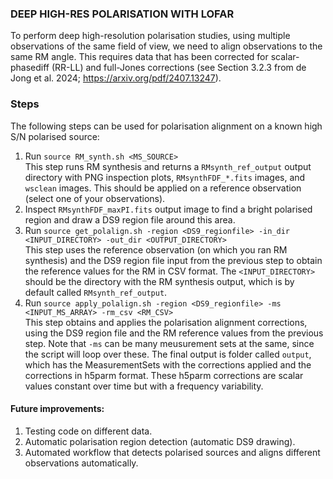 ### DEEP HIGH-RES POLARISATION WITH LOFAR

To perform deep high-resolution polarisation studies, using multiple observations of the same field of view, we need to align observations to the same RM angle.
This requires data that has been corrected for scalar-phasediff (RR-LL) and full-Jones corrections (see Section 3.2.3 from de Jong et al. 2024; <https://arxiv.org/pdf/2407.13247>).

### Steps

The following steps can be used for polarisation alignment on a known high S/N polarised source:
1) Run `source RM_synth.sh <MS_SOURCE>` \
This step runs RM synthesis and returns a `RMsynth_ref_output` output directory with PNG inspection plots, `RMsynthFDF_*.fits` images, and `wsclean` images. This should be applied on a reference observation (select one of your observations).
2) Inspect `RMsynthFDF_maxPI.fits` output image to find a bright polarised region and draw a DS9 region file around this area.
3) Run `source get_polalign.sh -region <DS9_regionfile> -in_dir <INPUT_DIRECTORY> -out_dir <OUTPUT_DIRECTORY>` \
This step uses the reference observation (on which you ran RM synthesis) and the DS9 region file input from the previous step to obtain the reference values for the RM in CSV format.
The `<INPUT_DIRECTORY>` should be the directory with the RM synthesis output, which is by default called `RMsynth_ref_output`.
4) Run `source apply_polalign.sh -region <DS9_regionfile> -ms <INPUT_MS_ARRAY> -rm_csv <RM_CSV>` \
This step obtains and applies the polarisation alignment corrections, using the DS9 region file and the RM reference values from the previous step. Note that `-ms` can be many meusurement sets at the same, since the script will loop over these.
The final output is folder called `output`, which has the MeasurementSets with the corrections applied and the corrections in h5parm format. These h5parm corrections are scalar values constant over time but with a frequency variability.

#### Future improvements:
1) Testing code on different data.
2) Automatic polarisation region detection (automatic DS9 drawing).
3) Automated workflow that detects polarised sources and aligns different observations automatically.
